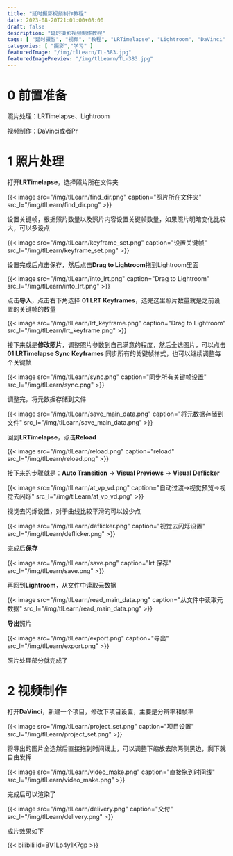 ```yaml
---
title: "延时摄影视频制作教程"
date: 2023-08-20T21:01:00+08:00
draft: false
description: "延时摄影视频制作教程"
tags: [ "延时摄影", "视频", "教程", "LRTimelapse", "Lightroom", "DaVinci" ]
categories: [ "摄影","学习" ]
featuredImage: "/img/tlLearn/TL-383.jpg"
featuredImagePreview: "/img/tlLearn/TL-383.jpg"
---
```


# 0 前置准备

照片处理：LRTimelapse、Lightroom

视频制作：DaVinci或者Pr

# 1 照片处理

打开**LRTimelapse**，选择照片所在文件夹

{{< image src="/img/tlLearn/find_dir.png" caption="照片所在文件夹" src_l="/img/tlLearn/find_dir.png" >}}

设置关键帧，根据照片数量以及照片内容设置关键帧数量，如果照片明暗变化比较大，可以多设点

{{< image src="/img/tlLearn/keyframe_set.png" caption="设置关键帧" src_l="/img/tlLearn/keyframe_set.png" >}}

设置完成后点击保存，然后点击**Drag to Lightroom**拖到Lightroom里面

{{< image src="/img/tlLearn/into_lrt.png" caption="Drag to Lightroom" src_l="/img/tlLearn/into_lrt.png" >}}

点击**导入**，点击右下角选择 **01 LRT Keyframes**，选完这里照片数量就是之前设置的关键帧的数量

{{< image src="/img/tlLearn/lrt_keyframe.png" caption="Drag to Lightroom" src_l="/img/tlLearn/lrt_keyframe.png" >}}

接下来就是**修改照片**，调整照片参数到自己满意的程度，然后全选图片，可以点击 **01 LRTimelapse Sync Keyframes**
同步所有的关键帧样式，也可以继续调整每个关键帧

{{< image src="/img/tlLearn/sync.png" caption="同步所有关键帧设置" src_l="/img/tlLearn/sync.png" >}}

调整完，将元数据存储到文件

{{< image src="/img/tlLearn/save_main_data.png" caption="将元数据存储到文件" src_l="/img/tlLearn/save_main_data.png" >}}

回到**LRTimelapse**，点击**Reload**

{{< image src="/img/tlLearn/reload.png" caption="reload" src_l="/img/tlLearn/reload.png" >}}

接下来的步骤就是：**Auto Transition** -> **Visual Previews** -> **Visual Deflicker**

{{< image src="/img/tlLearn/at_vp_vd.png" caption="自动过渡->视觉预览->视觉去闪烁" src_l="/img/tlLearn/at_vp_vd.png" >}}

视觉去闪烁设置，对于曲线比较平滑的可以设少点

{{< image src="/img/tlLearn/deflicker.png" caption="视觉去闪烁设置" src_l="/img/tlLearn/deflicker.png" >}}

完成后**保存**

{{< image src="/img/tlLearn/save.png" caption="lrt 保存" src_l="/img/tlLearn/save.png" >}}

再回到**Lightroom**，从文件中读取元数据

{{< image src="/img/tlLearn/read_main_data.png" caption="从文件中读取元数据" src_l="/img/tlLearn/read_main_data.png" >}}

**导出**照片

{{< image src="/img/tlLearn/export.png" caption="导出" src_l="/img/tlLearn/export.png" >}}

照片处理部分就完成了

# 2 视频制作

打开**DaVinci**，新建一个项目，修改下项目设置，主要是分辨率和帧率

{{< image src="/img/tlLearn/project_set.png" caption="项目设置" src_l="/img/tlLearn/project_set.png" >}}

将导出的图片全选然后直接拖到时间线上，可以调整下缩放去除两侧黑边，剩下就自由发挥

{{< image src="/img/tlLearn/video_make.png" caption="直接拖到时间线" src_l="/img/tlLearn/video_make.png" >}}

完成后可以渲染了

{{< image src="/img/tlLearn/delivery.png" caption="交付" src_l="/img/tlLearn/delivery.png" >}}

成片效果如下

{{< bilibili id=BV1Lp4y1K7gp >}}
